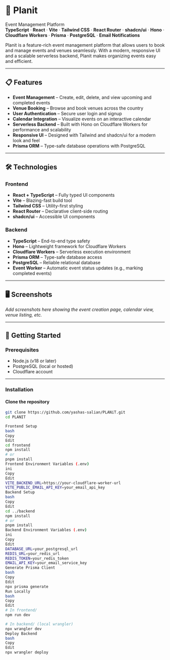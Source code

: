 # 🚀 Planit  
Event Management Platform  
**TypeScript** · **React** · **Vite** · **Tailwind CSS** · **React Router** · **shadcn/ui** · **Hono** · **Cloudflare Workers** · **Prisma** · **PostgreSQL** · **Email Notifications**

Planit is a feature-rich event management platform that allows users to book and manage events and venues seamlessly. With a modern, responsive UI and a scalable serverless backend, Planit makes organizing events easy and efficient.

---

## 📋 Features

- **Event Management** – Create, edit, delete, and view upcoming and completed events
- **Venue Booking** – Browse and book venues across the country
- **User Authentication** – Secure user login and signup
- **Calendar Integration** – Visualize events on an interactive calendar
- **Serverless Backend** – Built with Hono on Cloudflare Workers for performance and scalability
- **Responsive UI** – Designed with Tailwind and shadcn/ui for a modern look and feel
- **Prisma ORM** – Type-safe database operations with PostgreSQL

---

## 🛠️ Technologies

### **Frontend**
- **React + TypeScript** – Fully typed UI components
- **Vite** – Blazing-fast build tool
- **Tailwind CSS** – Utility-first styling
- **React Router** – Declarative client-side routing
- **shadcn/ui** – Accessible UI components

### **Backend**
- **TypeScript** – End-to-end type safety
- **Hono** – Lightweight framework for Cloudflare Workers
- **Cloudflare Workers** – Serverless execution environment
- **Prisma ORM** – Type-safe database access
- **PostgreSQL** – Reliable relational database
- **Event Worker** – Automatic event status updates (e.g., marking completed events)

---

## 🖥️ Screenshots
_Add screenshots here showing the event creation page, calendar view, venue listing, etc._

---

## 🚀 Getting Started

### Prerequisites

- Node.js (v18 or later)
- PostgreSQL (local or hosted)
- Cloudflare account

---

### Installation

#### Clone the repository
```bash
git clone https://github.com/yashas-salian/PLANiT.git
cd PLANIT

Frontend Setup
bash
Copy
Edit
cd frontend
npm install
# or
pnpm install
Frontend Environment Variables (.env)
ini
Copy
Edit
VITE_BACKEND_URL=https://your-cloudflare-worker-url
VITE_PUBLIC_EMAIL_API_KEY=your_email_api_key
Backend Setup
bash
Copy
Edit
cd ../backend
npm install
# or
pnpm install
Backend Environment Variables (.env)
ini
Copy
Edit
DATABASE_URL=your_postgresql_url
REDIS_URL=your_redis_url
REDIS_TOKEN=your_redis_token
EMAIL_API_KEY=your_email_service_key
Generate Prisma Client
bash
Copy
Edit
npx prisma generate
Run Locally
bash
Copy
Edit
# In frontend/
npm run dev

# In backend/ (local wrangler)
npx wrangler dev
Deploy Backend
bash
Copy
Edit
npx wrangler deploy
